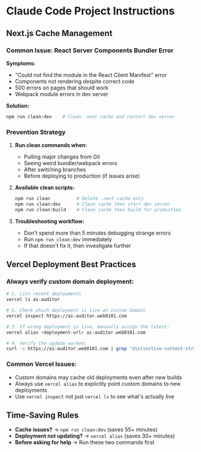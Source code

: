 # Claude Code Project Instructions

## Next.js Cache Management

### Common Issue: React Server Components Bundler Error
**Symptoms:**
- "Could not find the module in the React Client Manifest" error
- Components not rendering despite correct code
- 500 errors on pages that should work
- Webpack module errors in dev server

**Solution:**
```bash
npm run clean:dev    # Clean .next cache and restart dev server
```

### Prevention Strategy
1. **Run clean commands when:**
   - Pulling major changes from Git
   - Seeing weird bundler/webpack errors
   - After switching branches
   - Before deploying to production (if issues arise)

2. **Available clean scripts:**
   ```bash
   npm run clean          # Delete .next cache only
   npm run clean:dev      # Clean cache then start dev server
   npm run clean:build    # Clean cache then build for production
   ```

3. **Troubleshooting workflow:**
   - Don't spend more than 5 minutes debugging strange errors
   - Run `npm run clean:dev` immediately
   - If that doesn't fix it, then investigate further

## Vercel Deployment Best Practices

### Always verify custom domain deployment:
```bash
# 1. List recent deployments
vercel ls ai-auditor

# 2. Check which deployment is live on custom domain
vercel inspect https://ai-auditor.web0101.com

# 3. If wrong deployment is live, manually assign the latest:
vercel alias <deployment-url> ai-auditor.web0101.com

# 4. Verify the update worked:
curl -s https://ai-auditor.web0101.com | grep "distinctive-content-string"
```

### Common Vercel Issues:
- Custom domains may cache old deployments even after new builds
- Always use `vercel alias` to explicitly point custom domains to new deployments
- Use `vercel inspect` not just `vercel ls` to see what's actually live

## Time-Saving Rules
- **Cache issues?** → `npm run clean:dev` (saves 55+ minutes)
- **Deployment not updating?** → `vercel alias` (saves 30+ minutes)
- **Before asking for help** → Run these two commands first
